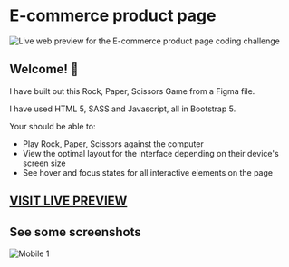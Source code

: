 # E-commerce product page

![Live web preview for the E-commerce product page coding challenge](./images/game-desktop.gif)

## Welcome! 👋

I have built out this Rock, Paper, Scissors Game from a Figma file.

I have used HTML 5, SASS and Javascript, all in Bootstrap 5.

Your should be able to:

- Play Rock, Paper, Scissors against the computer
- View the optimal layout for the interface depending on their device's screen size
- See hover and focus states for all interactive elements on the page

## [VISIT LIVE PREVIEW](https://swckd.github.io/E-commerce-product-page/)

## See some screenshots
![Mobile 1](./images/game-mobile.gif "Mobile 1")
